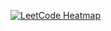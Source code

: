 [![LeetCode Heatmap](https://leetcard.jacoblin.cool/giriprasath017?ext=heatmap)](https://leetcard.jacoblin.cool/giriprasath017?ext=heatmap)
